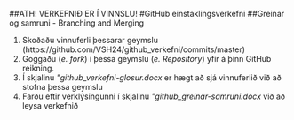 ##ATH! VERKEFNIÐ ER Í VINNSLU!
#GitHub einstaklingsverkefni
##Greinar og samruni - Branching and Merging
<ol>
 <li>Skoðaðu vinnuferli þessarar geymslu 
 	(https://github.com/VSH24/github_verkefni/commits/master)
 </li>
 <li>Goggaðu (<i>e. fork</i>) í þessa geymslu (<i>e. Repository</i>) yfir á þinn GitHub reikning.</li>
 <li>Í skjalinu <i> "github_verkefni-glosur.docx </i> er hægt að sjá vinnuferlið við að stofna þessa geymslu</li>
 <li>Farðu eftir verklýsingunni í skjalinu <i>"github_greinar-samruni.docx</i> við að leysa verkefnið</li>
</ol>


